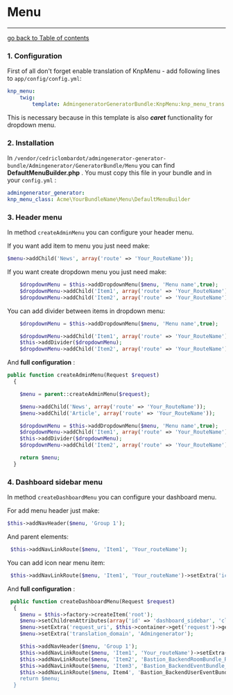 # Menu
---------------------------------------

[go back to Table of contents][back-to-index]

[back-to-index]: https://github.com/symfony2admingenerator/AdmingeneratorGeneratorBundle/blob/master/Resources/doc/documentation.md#7-cookbook

### 1. Configuration

First of all don't forget enable translation of KnpMenu - add following lines to `app/config/config.yml`:

```yaml
knp_menu:
    twig:
        template: AdmingeneratorGeneratorBundle:KnpMenu:knp_menu_trans.html.twig
```

This is necessary because in this template  is also  ***caret*** functionality for dropdown menu.

### 2. Installation 


In `/vendor/cedriclombardot/admingenerator-generator-bundle/Admingenerator/GeneratorBundle/Menu` you can find  **DefaultMenuBuilder.php** . You must copy this file in your bundle and in your `config.yml` :
```yaml
admingenerator_generator:
knp_menu_class: Acme\YourBundleName\Menu\DefaultMenuBuilder
```
### 3. Header menu

In method `createAdminMenu` you can configure your header menu.

If you want add item to menu you just need make:

```php
$menu->addChild('News', array('route' => 'Your_RouteName'));
```

If you want create dropdown menu you just need make:


```php
    $dropdownMenu = $this->addDropdownMenu($menu, 'Menu name',true);
    $dropdownMenu->addChild('Item1', array('route' => 'Your_RouteName'));
    $dropdownMenu->addChild('Item2', array('route' => 'Your_RouteName'));
```

You can add divider between items in dropdown menu:

```php
    $dropdownMenu = $this->addDropdownMenu($menu, 'Menu name',true);

    $dropdownMenu->addChild('Item1', array('route' => 'Your_RouteName'));
    $this->addDivider($dropdownMenu);
    $dropdownMenu->addChild('Item2', array('route' => 'Your_RouteName'));
```

And **full configuration** :


```php
public function createAdminMenu(Request $request)
  {

    $menu = parent::createAdminMenu($request);

    $menu->addChild('News', array('route' => 'Your_RouteName'));
    $menu->addChild('Article', array('route' => 'Your_RouteName'));

    $dropdownMenu = $this->addDropdownMenu($menu, 'Menu name',true);
    $dropdownMenu->addChild('Item1', array('route' => 'Your_RouteName'));
    $this->addDivider($dropdownMenu);
    $dropdownMenu->addChild('Item2', array('route' => 'Your_RouteName'));

    return $menu;
  }
```

### 4. Dashboard sidebar menu

In method `createDashboardMenu` you can configure your dashboard menu. 

For add menu header just make: 

```php
$this->addNavHeader($menu, 'Group 1');
```

And  parent elements: 

```php
 $this->addNavLinkRoute($menu, 'Item1', 'Your_routeName');
```

You can add icon near menu item: 

```php
 $this->addNavLinkRoute($menu, 'Item1', 'Your_routeName')->setExtra('icon', 'icon-list');
```

And **full configuration** :


```php
 public function createDashboardMenu(Request $request)
  {
    $menu = $this->factory->createItem('root');
    $menu->setChildrenAttributes(array('id' => 'dashboard_sidebar', 'class' => 'nav nav-list'));
    $menu->setExtra('request_uri', $this->container->get('request')->getRequestUri());
    $menu->setExtra('translation_domain', 'Admingenerator');

    $this->addNavHeader($menu, 'Group 1');
    $this->addNavLinkRoute($menu, 'Item1', 'Your_routeName')->setExtra('icon', 'icon-list');
    $this->addNavLinkRoute($menu, 'Item2', 'Bastion_BackendRoomBundle_Room_list')->setExtra('icon', 'icon-bullhorn');
    $this->addNavLinkRoute($menu, 'Item3', 'Bastion_BackendEventBundle_Event_list')->setExtra('icon', 'icon-filter');
    $this->addNavLinkRoute($menu, Item4', 'Bastion_BackendUserEventBundle_UserEvent_list')->setExtra('icon', 'icon-th-large');
    return $menu;
  }
```

